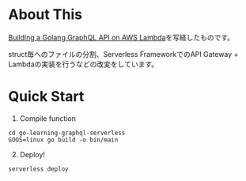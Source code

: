 # About This

[Building a Golang GraphQL API on AWS Lambda](https://medium.com/a-man-with-no-server/building-a-golang-graphql-api-on-aws-lambda-b5278b7afc8c)を写経したものです。

struct毎へのファイルの分割、Serverless FrameworkでのAPI Gateway + Lambdaの実装を行うなどの改変をしています。

# Quick Start

1. Compile function

```
cd go-learning-graphql-serverless
GOOS=linux go build -o bin/main
```
2. Deploy!

```
serverless deploy
```
